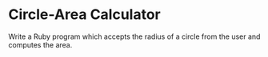 # Circle-Area Calculator
Write a Ruby program which accepts the radius of a circle from the user and computes the area.

